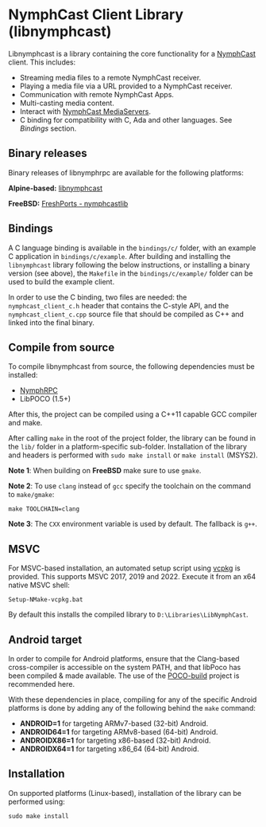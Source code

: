 # NymphCast Client Library (libnymphcast) #

Libnymphcast is a library containing the core functionality for a [NymphCast](https://github.com/MayaPosch/NymphCast) client. This includes:

- Streaming media files to a remote NymphCast receiver.
- Playing a media file via a URL provided to a NymphCast receiver.
- Communication with remote NymphCast Apps.
- Multi-casting media content.
- Interact with [NymphCast MediaServers](https://github.com/MayaPosch/NymphCast-MediaServer).
- C binding for compatibility with C, Ada and other languages. See _Bindings_ section.

## Binary releases ##

Binary releases of libnymphrpc are available for the following platforms:

**Alpine-based:** [libnymphcast](https://pkgs.alpinelinux.org/packages?name=libnymphcast&branch=edge)

**FreeBSD:** [FreshPorts - nymphcastlib](https://www.freshports.org/multimedia/nymphcastlib/)

## Bindings ##

A C language binding is available in the `bindings/c/` folder, with an example C application in `bindings/c/example`. After building and installing the `libnymphcast` library following the below instructions, or installing a binary version (see above), the `Makefile` in the `bindings/c/example/` folder can be used to build the example client.

In order to use the C binding, two files are needed: the `nymphcast_client_c.h` header that contains the C-style API, and the `nymphcast_client_c.cpp` source file that should be compiled as C++ and linked into the final binary.

## Compile from source ##

To compile libnymphcast from source, the following dependencies must be installed:

- [NymphRPC](https://github.com/MayaPosch/NymphRPC)
- LibPOCO (1.5+)

After this, the project can be compiled using a C++11 capable GCC compiler and make. 

After calling `make` in the root of the project folder, the library can be found in the `lib/` folder in a platform-specific sub-folder. Installation of the library and headers is performed with `sudo make install` or `make install` (MSYS2).

**Note 1**: When building on **FreeBSD** make sure to use `gmake`. 

**Note 2**: To use `clang` instead of `gcc` specify the toolchain on the command to `make/gmake`:

`make TOOLCHAIN=clang`

**Note 3**: The `CXX` environment variable is used by default. The fallback is `g++`.

## MSVC ##

For MSVC-based installation, an automated setup script using [vcpkg](https://vcpkg.io/) is provided. This supports MSVC 2017, 2019 and 2022. Execute it from an x64 native MSVC shell:

`Setup-NMake-vcpkg.bat`

By default this installs the compiled library to `D:\Libraries\LibNymphCast`.

## Android target ##

In order to compile for Android platforms, ensure that the Clang-based cross-compiler is accessible on the system PATH, and that libPoco has been compiled & made available. The use of the [POCO-build](https://github.com/MayaPosch/Poco-build) project is recommended here.

With these dependencies in place, compiling for any of the specific Android platforms is done by adding any of the following behind the `make` command:

- **ANDROID=1** for targeting ARMv7-based (32-bit) Android.
- **ANDROID64=1** for targeting ARMv8-based (64-bit) Android.
- **ANDROIDX86=1** for targeting x86-based (32-bit) Android.
- **ANDROIDX64=1** for targeting x86_64 (64-bit) Android.

## Installation ##

On supported platforms (Linux-based), installation of the library can be performed using:

```
sudo make install
```


